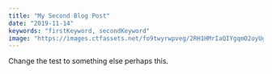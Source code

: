```yaml
---
title: "My Second Blog Post"
date: "2019-11-14"
keywords: "firstKeyword, secondKeyword"
image: "https://images.ctfassets.net/fo9twyrwpveg/2RH1HMrIaQIYgqmO2oyUgi/6b57a5e139e8a8bdc5257b7548f4cdee/Gatsby_Contentful.jpg?fm=jpg&fl=progressive&q=90&w=2156"
---
```



Change the test to something else perhaps this. 